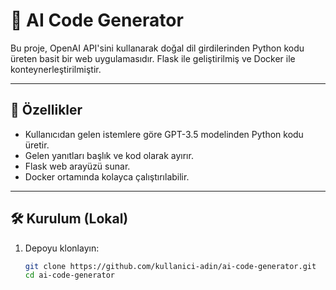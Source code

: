 # 🧠 AI Code Generator

Bu proje, OpenAI API'sini kullanarak doğal dil girdilerinden Python kodu üreten basit bir web uygulamasıdır. Flask ile geliştirilmiş ve Docker ile konteynerleştirilmiştir.

---

## 🚀 Özellikler

- Kullanıcıdan gelen istemlere göre GPT-3.5 modelinden Python kodu üretir.
- Gelen yanıtları başlık ve kod olarak ayırır.
- Flask web arayüzü sunar.
- Docker ortamında kolayca çalıştırılabilir.

---

## 🛠️ Kurulum (Lokal)

1. Depoyu klonlayın:
   ```bash
   git clone https://github.com/kullanici-adin/ai-code-generator.git
   cd ai-code-generator
